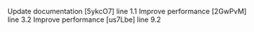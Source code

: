 Update documentation [5ykcO7] line 1.1
Improve performance [2GwPvM] line 3.2
Improve performance [us7Lbe] line 9.2

